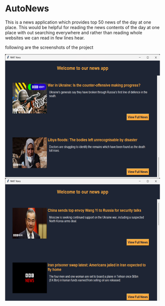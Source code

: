 # AutoNews
This is a news application which provides top 50 news of the day at one place.
This would be helpful for reading the news contents of the day at one place with out searching everywhere and rather than reading whole websites we can read in few lines hear.

following are the screenshots of the project 

<img src="1.png" width="600" height="400">

<img src="2.png" width="600" height="400">
